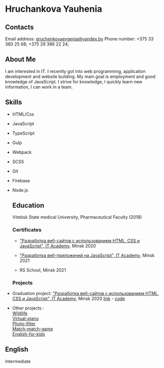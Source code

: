 Hruchankova Yauhenia
====================

Contacts
--------

Email address: gruchenkovaevgenia@yandex.by Phone number: +375 33 360 25 68; +375 29 386 22 24;

About Me
--------

I am interested in IT. I recently got into web programming, application development and website building. My main goal is employment and good knowledge of JavaScript. I strive for knowledge, I quickly learn new information, I can work in a team.

Skills
------

*   HTML/Css
*   JavaScript
*   TypeScript
*   Gulp
*   Webpack
*   SCSS
*   Git
*   Firebase
*   Node.js
    
    Education
    ---------
    
    Vitebsk State medical University, Pharmaceutical Faculty (2018)
    
    ### Certificates
    
    *   ["Разработка веб-сайтов с использованием HTML, CSS и JavaScript", IT Academy](https://www.it-academy.by/course/front-end-developer/fd1-razrabotka-veb-saytov-s-ispolzovaniem-html-css-i-javascript/), Minsk 2020
	*   ["Разработка веб-приложений на JavaScript", IT Academy](https://www.it-academy.by/course/front-end-developer/razrabotka-veb-prilozheniy-na-javascript/), Minsk 2021

	*   RS School, Minsk 2021 
    
    ### Projects
    
*   Graduation project: ["Разработка веб-сайтов с использованием HTML,  
    CSS и JavaScript", IT Academy](https://www.it-academy.by/course/front-end-developer/fd1-razrabotka-veb-saytov-s-ispolzovaniem-html-css-i-javascript/), Minsk 2020 [link](https://gruchenkova.github.io/BHost.github.io/) - [code](https://github.com/Gruchenkova/BHost.github.io)
*   Other projects :  
    [Wildlife](https://rolling-scopes-school.github.io/gruchenkova-JSFE2021Q1/wildlife/)  
    [Virtual-piano](https://rolling-scopes-school.github.io/gruchenkova-JSFE2021Q1/virtual-piano/)  
    [Photo-filter](https://rolling-scopes-school.github.io/gruchenkova-JSFE2021Q1/photo-filter/)  
    [Match-match-game](https://rolling-scopes-school.github.io/gruchenkova-JSFE2021Q1/match-match-game/)  
    [English-for-kids](https://rolling-scopes-school.github.io/gruchenkova-JSFE2021Q1/english-for-kids/#/)  
    

English
-------

Intermediate

